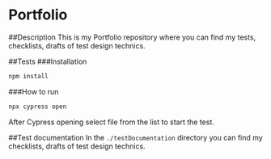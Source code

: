 # Portfolio

##Description
This is my Portfolio repository where you can find my tests, checklists, drafts of test design technics.

##Tests
###Installation
```js
npm install
```

###How to run
```js
npx cypress open
```
After Cypress opening select file from the list to start the test.

##Test documentation
In the `./testDocumentation` directory you can find my checklists, drafts of test design technics.

